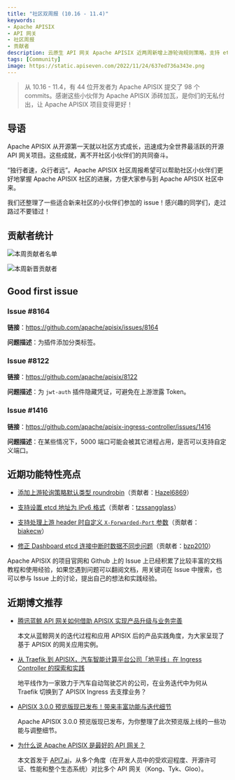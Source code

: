 ```yaml
---
title: "社区双周报 (10.16 - 11.4)"
keywords: 
- Apache APISIX
- API 网关
- 社区周报
- 贡献者
description: 云原生 API 网关 Apache APISIX 近两周新增上游轮询规则策略，支持 etcd 地址为 IPv6，处理上游 header 时自定义 X-Forwarded-Pord 参数。APISIX Dashboard 修正连接中断时数据不同步的问题。
tags: [Community]
image: https://static.apiseven.com/2022/11/24/637ed736a343e.png
---
```


> 从 10.16 - 11.4，有 44 位开发者为 Apache APISIX 提交了 98 个 commits。感谢这些小伙伴为 Apache APISIX 添砖加瓦，是你们的无私付出，让 Apache APISIX 项目变得更好！

<!--truncate-->

## 导语

Apache APISIX 从开源第一天就以社区方式成长，迅速成为全世界最活跃的开源 API 网关项目。这些成就，离不开社区小伙伴们的共同奋斗。

“独行者速，众行者远”。Apache APISIX 社区周报希望可以帮助社区小伙伴们更好地掌握 Apache APISIX 社区的进展，方便大家参与到 Apache APISIX 社区中来。

我们还整理了一些适合新来社区的小伙伴们参加的 issue！感兴趣的同学们，走过路过不要错过！

## 贡献者统计

![本周贡献者名单](https://static.apiseven.com/2022/11/24/637ed74d4be75.png)

![本周新晋贡献者](https://static.apiseven.com/2022/11/24/637ed7650c400.jpg)

## Good first issue

### Issue #8164

**链接**：https://github.com/apache/apisix/issues/8164

**问题描述**：为插件添加分类标签。

### Issue #8122

**链接**：https://github.com/apache/apisix/8122

**问题描述**：为 `jwt-auth` 插件隐藏凭证，可避免在上游泄露 Token。

### Issue #1416

**链接**：https://github.com/apache/apisix-ingress-controller/issues/1416

**问题描述**：在某些情况下，5000 端口可能会被其它进程占用，是否可以支持自定义端口。


## 近期功能特性亮点

- [添加上游轮询策略默认类型 roundrobin](https://github.com/apache/apisix/pull/8180)（贡献者：[Hazel6869](https://github.com/Hazel6869)）

- [支持设置 etcd 地址为 IPv6 格式](https://github.com/apache/apisix/pull/8245)（贡献者：[tzssangglass](https://github.com/tzssangglass)）

- [支持处理上游 header 时自定义 `X-Forwarded-Port` 参数](https://github.com/apache/apisix/pull/8266)（贡献者：[biakecw](https://github.com/biakecw)）

- [修正 Dashboard etcd 连接中断时数据不同步问题](https://github.com/apache/apisix-dashboard/pull/2650)（贡献者：[bzp2010](https://github.com/bzp2010)）

Apache APISIX 的项目官网和 Github 上的 Issue 上已经积累了比较丰富的文档教程和使用经验，如果您遇到问题可以翻阅文档，用关键词在 Issue 中搜索，也可以参与 Issue 上的讨论，提出自己的想法和实践经验。

## 近期博文推荐


- [腾讯蓝鲸 API 网关如何借助 APISIX 实现产品升级与业务完善](https://apisix.apache.org/zh/blog/2022/11/05/tencent-blueking-with-apisix/)

    本文从蓝鲸网关的迭代过程和应用 APISIX 后的产品实践角度，为大家呈现了基于 APISIX 的网关应用实例。

- [从 Traefik 到 APISIX，汽车智能计算平台公司「地平线」在 Ingress Controller 的探索和实践](https://apisix.apache.org/zh/blog/2022/10/28/apisix-ingress-with-horizon-ai/)

    地平线作为一家致力于汽车自动驾驶芯片的公司，在业务迭代中为何从 Traefik 切换到了 APISIX Ingress 去支撑业务？

- [APISIX 3.0.0 预览版现已发布！带来丰富功能与迭代细节](https://apisix.apache.org/zh/blog/2022/09/28/apache-apisix-3.0.0-beta-release/)

    Apache APISIX 3.0.0 预览版现已发布，为你整理了此次预览版上线的一些功能与调整细节。

- [为什么说 Apache APISIX 是最好的 API 网关？](https://apisix.apache.org/zh/blog/2022/09/27/why-apache-apisix-is-best-apigateway/)

    本文首发于 [API7.ai](https://www.apiseven.com/blog/why-is-apache-apisix-the-best-api-gateway)，从多个角度（在开发人员中的受欢迎程度、开源许可证、性能和整个生态系统）对比多个 API 网关（Kong、Tyk、Gloo）。


